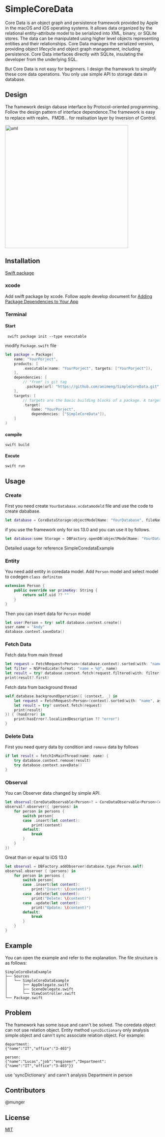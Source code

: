 # SimpleCoreData

Core Data is an object graph and persistence framework provided by Apple in the macOS and iOS operating systems. It allows data organized by the relational entity–attribute model to be serialized into XML, binary, or SQLite stores. The data can be manipulated using higher level objects representing entities and their relationships. Core Data manages the serialized version, providing object lifecycle and object graph management, including persistence. Core Data interfaces directly with SQLite, insulating the developer from the underlying SQL.

But Core Data is not easy for beginners. I design the framework to simplify these core data operations. You only use simple API to storage data in database.

## Design

The framework design dabase interface by Protocol-oriented programming. Follow the design pattern of interface dependence.The framework is easy to replace with realm、FMDB... for realisation layer by Inversion of Control.

<!-- ![UML1](https://mengtnt.com/images/simple-coredata.jpg) -->

<img src="https://mengtnt.com/images/simple-coredata.jpg" alt="uml" style="width:400px;">

## Installation

[Swift package](https://swift.org/package-manager/)

### xcode

Add swift package by xcode. Follow apple develop document for [Adding Package Dependencies to Your App](https://developer.apple.com/documentation/xcode/adding_package_dependencies_to_your_app)

### Terminal

#### Start

``` shell
 swift package init --type executable
```

modify `Package.swift` file

``` swift
let package = Package(
    name: "YourPorject",
    products: [
        .executable(name: "YourPorject", targets: ["YourPorject"]),
    ],
    dependencies: [
        // "from" is git tag
         .package(url: "https://github.com/animeng/SimpleCoreData.git",from:"0.0.2") 
    ],
    targets: [
        // Targets are the basic building blocks of a package. A target can define a module or a test suite.
        .target(
            name: "YourPorject",
            dependencies: ["SimpleCoreData"]),
    ]
)
```

#### compile

``` shell
swift build
```

#### Excute

``` shell
swift run
```

## Usage

### Create

First you need create `YourDatabase.xcdatamodeld` file and use the code to create dababase.

``` swift
let database = CoreDataStorage(objectModelName: "YourDatabase", fileName: "testDatabase",bundle:nil)
```

if you use the framework only for ios 13.0 and you can use it by follows.

``` swift
let database:some Storage = DBFactory.openDB(objectModelName: "YourDatabase", dbName: "testDatabase")
```

Detailed usage for reference SimpleCoredataExample

### Entity

You need add entity in coredata model. Add `Person` model and select model to codegen `class definiton`

``` swift
extension Person {
    public override var primeKey: String {
        return self.uid ?? ""
    }
}
```

Then you can insert data for `Person` model

``` swift
let user:Person = try! self.database.context.create()
user.name = "Andy"
database.context.saveData()
```

### Fetch Data

Fetch data from main thread

``` swift 
let request = FetchRequest<Person>(database.context).sorted(with: "name", ascending: true)
let filter = NSPredicate(format: "name = %@", name)
let result = try? database.context.fetch(request.filtered(with: filter))
print(result?.first)
```

Fetch data from background thread

``` swift
self.database.backgroundOperation({ (context, _) in
    let request = FetchRequest<Person>(context).sorted(with: "name", ascending: true)
    let result = try? context.fetch(request)
    print(result)
}) { (hasError) in
    print(hasError?.localizedDescription ?? "error")
}
```

### Delete Data

First you need query data by condition and `remove` data by follows

``` swift
if let result = fetchInMainThread(name: name) {
    try database.context.remove(result)
    try database.context.saveData()
}
```

### Observal

You can Observer data changed by simple API.

``` swift
let observal:CoreDataObservable<Person>? = CoreDataObservable<Person>(context: database.mainContext)   
observal?.observer({ (persons) in
    for person in persons {
        switch person{
        case .insert(let content):
            print(content)
        default:
            break
        }
    }
})
```

Great than or equal to iOS 13.0

``` swift
let observal = DBFactory.addObserver(database,type:Person.self)
observal.observer { (persons) in
    for person in persons {
        switch person{
        case .insert(let content):
            print("Insert: \(content)")
        case .delete(let content):
            print("Delete: \(content)")
        case .update(let content):
            print("Update: \(content)")
        default:
            break
        }
    }
}
```

## Example

You can open the example and refer to the explanation. The file structure is as follows:

```
SimpleCoreDataExample
├── Sources
│   └── SimpleCoreDataExample
│       ├── AppDelegate.swift
│       ├── SceneDelegate.swift
│       └── ViewController.swift
└── Package.swift
```

## Problem

The framework has some issue and cann't be solved. The coredata object can not use relation object.
Entity method `syncDictionary` only analysis simple object and cann't sync associate relation object. For example:

```
department:
{"name":"IT","office":"3-403"}

person:
{"name":"Lucas","job":"engineer","Department":{"name":"IT","office":"3-403"}}
```
use 'syncDictionary' and cann't analysis Department in person

## Contributors

@munger

## License

[MIT](http://opensource.org/licenses/MIT)
